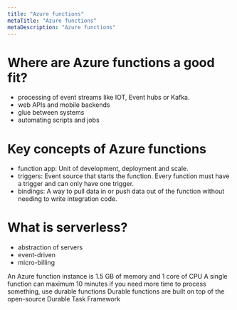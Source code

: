 ```yaml
---
title: "Azure functions"
metaTitle: "Azure functions"
metaDescription: "Azure functions"
---
```

# Where are Azure functions a good fit?

- processing of event streams like IOT, Event hubs or Kafka.
- web APIs and mobile backends
- glue between systems
- automating scripts and jobs

# Key concepts of Azure functions

- function app: Unit of development, deployment and scale.
- triggers: Event source that starts the function. Every function must have a trigger and can only have one trigger.
- bindings: A way to pull data in or push data out of the function without needing to write integration code.

# What is serverless?

- abstraction of servers
- event-driven
- micro-billing

An Azure function instance is 1.5 GB of memory and 1 core of CPU
A single function can maximum 10 minutes if you need more time to process something, use durable functions
Durable functions are built on top of the open-source Durable Task Framework


